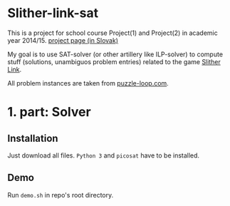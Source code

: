 # Slither-link-sat

This is a project for school course Project(1) and Project(2) in academic year 2014/15. 
[project page (in Slovak)](http://japdlsd.github.io/rp/index.html)

My goal is to use SAT-solver (or other artillery like ILP-solver) to compute stuff (solutions, unambiguos problem entries) related to the game [Slither Link](http://www.puzzle-loop.com/).

All problem instances are taken from [puzzle-loop.com](http://puzzle-loop.com).

# 1. part: Solver
## Installation
Just download all files. `Python 3` and `picosat` have to be installed.

## Demo
Run `demo.sh` in repo's root directory.
